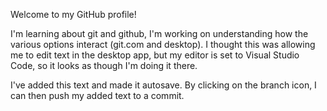Welcome to my GitHub profile!

I'm learning about git and github, I'm working on understanding how the various options interact (git.com and desktop). I thought this was allowing me to edit text in the desktop app, but my editor is set to Visual Studio Code, so it looks as though I'm doing it there. 

I've added this text and made it autosave. By clicking on the branch icon, I can then push my added text to a commit.
